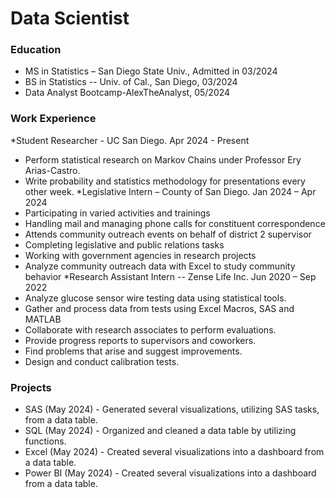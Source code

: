 # Data Scientist

### Education

- MS in Statistics – San Diego State Univ., Admitted in 03/2024 
- BS in Statistics -- Univ. of Cal., San Diego, 03/2024
- Data Analyst Bootcamp-AlexTheAnalyst, 05/2024

### Work Experience

*Student Researcher - UC San Diego. Apr 2024 - Present
- Perform statistical research on Markov Chains under Professor Ery Arias-Castro.
- Write probability and statistics methodology for presentations every other week.
*Legislative Intern – County of San Diego. Jan 2024 – Apr 2024
- Participating in varied activities and trainings
- Handling mail and managing phone calls for constituent correspondence
- Attends community outreach events on behalf of district 2 supervisor
- Completing legislative and public relations tasks
- Working with government agencies in research projects
- Analyze community outreach data with Excel to study community behavior
*Research Assistant Intern -- Zense Life Inc. Jun 2020 – Sep 2022
- Analyze glucose sensor wire testing data using statistical tools.
- Gather and process data from tests using Excel Macros, SAS and MATLAB
- Collaborate with research associates to perform evaluations.
- Provide progress reports to supervisors and coworkers.
- Find problems that arise and suggest improvements.
- Design and conduct calibration tests.

### Projects

- SAS (May 2024) - Generated several visualizations, utilizing SAS tasks, from a data table.
- SQL (May 2024) - Organized and cleaned a data table by utilizing functions.
- Excel (May 2024) - Created several visualizations into a dashboard from a data table.
- Power BI (May 2024) - Created several visualizations into a dashboard from a data table.
